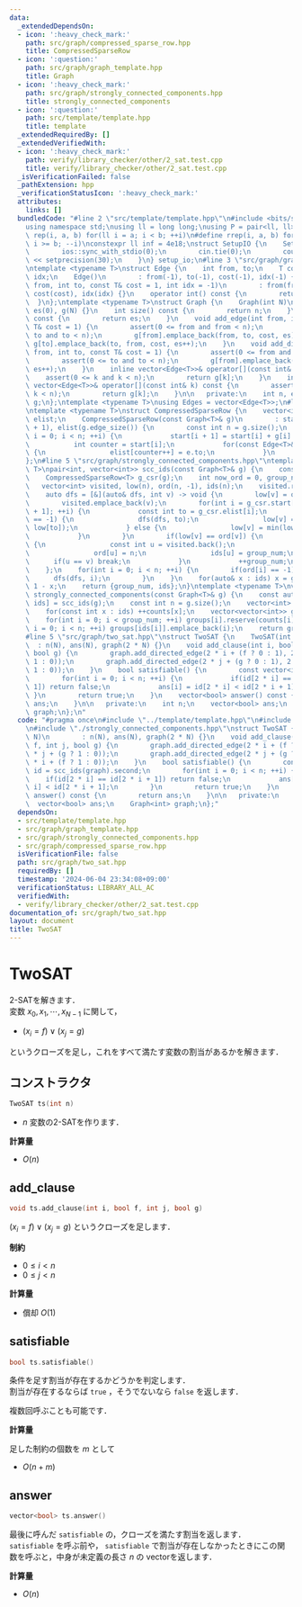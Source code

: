 ```yaml
---
data:
  _extendedDependsOn:
  - icon: ':heavy_check_mark:'
    path: src/graph/compressed_sparse_row.hpp
    title: CompressedSparseRow
  - icon: ':question:'
    path: src/graph/graph_template.hpp
    title: Graph
  - icon: ':heavy_check_mark:'
    path: src/graph/strongly_connected_components.hpp
    title: strongly_connected_components
  - icon: ':question:'
    path: src/template/template.hpp
    title: template
  _extendedRequiredBy: []
  _extendedVerifiedWith:
  - icon: ':heavy_check_mark:'
    path: verify/library_checker/other/2_sat.test.cpp
    title: verify/library_checker/other/2_sat.test.cpp
  _isVerificationFailed: false
  _pathExtension: hpp
  _verificationStatusIcon: ':heavy_check_mark:'
  attributes:
    links: []
  bundledCode: "#line 2 \"src/template/template.hpp\"\n#include <bits/stdc++.h>\n\
    using namespace std;\nusing ll = long long;\nusing P = pair<ll, ll>;\n#define\
    \ rep(i, a, b) for(ll i = a; i < b; ++i)\n#define rrep(i, a, b) for(ll i = a;\
    \ i >= b; --i)\nconstexpr ll inf = 4e18;\nstruct SetupIO {\n    SetupIO() {\n\
    \        ios::sync_with_stdio(0);\n        cin.tie(0);\n        cout << fixed\
    \ << setprecision(30);\n    }\n} setup_io;\n#line 3 \"src/graph/graph_template.hpp\"\
    \ntemplate <typename T>\nstruct Edge {\n    int from, to;\n    T cost;\n    int\
    \ idx;\n    Edge()\n        : from(-1), to(-1), cost(-1), idx(-1) {}\n    Edge(int\
    \ from, int to, const T& cost = 1, int idx = -1)\n        : from(from), to(to),\
    \ cost(cost), idx(idx) {}\n    operator int() const {\n        return to;\n  \
    \  }\n};\ntemplate <typename T>\nstruct Graph {\n    Graph(int N)\n        : n(N),\
    \ es(0), g(N) {}\n    int size() const {\n        return n;\n    }\n    int edge_size()\
    \ const {\n        return es;\n    }\n    void add_edge(int from, int to, const\
    \ T& cost = 1) {\n        assert(0 <= from and from < n);\n        assert(0 <=\
    \ to and to < n);\n        g[from].emplace_back(from, to, cost, es);\n       \
    \ g[to].emplace_back(to, from, cost, es++);\n    }\n    void add_directed_edge(int\
    \ from, int to, const T& cost = 1) {\n        assert(0 <= from and from < n);\n\
    \        assert(0 <= to and to < n);\n        g[from].emplace_back(from, to, cost,\
    \ es++);\n    }\n    inline vector<Edge<T>>& operator[](const int& k) {\n    \
    \    assert(0 <= k and k < n);\n        return g[k];\n    }\n    inline const\
    \ vector<Edge<T>>& operator[](const int& k) const {\n        assert(0 <= k and\
    \ k < n);\n        return g[k];\n    }\n\n   private:\n    int n, es;\n    vector<vector<Edge<T>>>\
    \ g;\n};\ntemplate <typename T>\nusing Edges = vector<Edge<T>>;\n#line 4 \"src/graph/compressed_sparse_row.hpp\"\
    \ntemplate <typename T>\nstruct CompressedSparseRow {\n    vector<int> start,\
    \ elist;\n    CompressedSparseRow(const Graph<T>& g)\n        : start(g.size()\
    \ + 1), elist(g.edge_size()) {\n        const int n = g.size();\n        for(int\
    \ i = 0; i < n; ++i) {\n            start[i + 1] = start[i] + g[i].size();\n \
    \           int counter = start[i];\n            for(const Edge<T>& e : g[i])\
    \ {\n                elist[counter++] = e.to;\n            }\n        }\n    }\n\
    };\n#line 5 \"src/graph/strongly_connected_components.hpp\"\ntemplate <typename\
    \ T>\npair<int, vector<int>> scc_ids(const Graph<T>& g) {\n    const int n = g.size();\n\
    \    CompressedSparseRow<T> g_csr(g);\n    int now_ord = 0, group_num = 0;\n \
    \   vector<int> visited, low(n), ord(n, -1), ids(n);\n    visited.reserve(n);\n\
    \    auto dfs = [&](auto& dfs, int v) -> void {\n        low[v] = ord[v] = now_ord++;\n\
    \        visited.emplace_back(v);\n        for(int i = g_csr.start[v]; i < g_csr.start[v\
    \ + 1]; ++i) {\n            const int to = g_csr.elist[i];\n            if(ord[to]\
    \ == -1) {\n                dfs(dfs, to);\n                low[v] = min(low[v],\
    \ low[to]);\n            } else {\n                low[v] = min(low[v], ord[to]);\n\
    \            }\n        }\n        if(low[v] == ord[v]) {\n            while(true)\
    \ {\n                const int u = visited.back();\n                visited.pop_back();\n\
    \                ord[u] = n;\n                ids[u] = group_num;\n          \
    \      if(u == v) break;\n            }\n            ++group_num;\n        }\n\
    \    };\n    for(int i = 0; i < n; ++i) {\n        if(ord[i] == -1) {\n      \
    \      dfs(dfs, i);\n        }\n    }\n    for(auto& x : ids) x = group_num -\
    \ 1 - x;\n    return {group_num, ids};\n}\ntemplate <typename T>\nvector<vector<int>>\
    \ strongly_connected_components(const Graph<T>& g) {\n    const auto [group_num,\
    \ ids] = scc_ids(g);\n    const int n = g.size();\n    vector<int> counts(group_num);\n\
    \    for(const int x : ids) ++counts[x];\n    vector<vector<int>> groups(group_num);\n\
    \    for(int i = 0; i < group_num; ++i) groups[i].reserve(counts[i]);\n    for(int\
    \ i = 0; i < n; ++i) groups[ids[i]].emplace_back(i);\n    return groups;\n}\n\
    #line 5 \"src/graph/two_sat.hpp\"\nstruct TwoSAT {\n    TwoSAT(int N)\n      \
    \  : n(N), ans(N), graph(2 * N) {}\n    void add_clause(int i, bool f, int j,\
    \ bool g) {\n        graph.add_directed_edge(2 * i + (f ? 0 : 1), 2 * j + (g ?\
    \ 1 : 0));\n        graph.add_directed_edge(2 * j + (g ? 0 : 1), 2 * i + (f ?\
    \ 1 : 0));\n    }\n    bool satisfiable() {\n        const vector<int> id = scc_ids(graph).second;\n\
    \        for(int i = 0; i < n; ++i) {\n            if(id[2 * i] == id[2 * i +\
    \ 1]) return false;\n            ans[i] = id[2 * i] < id[2 * i + 1];\n       \
    \ }\n        return true;\n    }\n    vector<bool> answer() const {\n        return\
    \ ans;\n    }\n\n   private:\n    int n;\n    vector<bool> ans;\n    Graph<int>\
    \ graph;\n};\n"
  code: "#pragma once\n#include \"../template/template.hpp\"\n#include \"./graph_template.hpp\"\
    \n#include \"./strongly_connected_components.hpp\"\nstruct TwoSAT {\n    TwoSAT(int\
    \ N)\n        : n(N), ans(N), graph(2 * N) {}\n    void add_clause(int i, bool\
    \ f, int j, bool g) {\n        graph.add_directed_edge(2 * i + (f ? 0 : 1), 2\
    \ * j + (g ? 1 : 0));\n        graph.add_directed_edge(2 * j + (g ? 0 : 1), 2\
    \ * i + (f ? 1 : 0));\n    }\n    bool satisfiable() {\n        const vector<int>\
    \ id = scc_ids(graph).second;\n        for(int i = 0; i < n; ++i) {\n        \
    \    if(id[2 * i] == id[2 * i + 1]) return false;\n            ans[i] = id[2 *\
    \ i] < id[2 * i + 1];\n        }\n        return true;\n    }\n    vector<bool>\
    \ answer() const {\n        return ans;\n    }\n\n   private:\n    int n;\n  \
    \  vector<bool> ans;\n    Graph<int> graph;\n};"
  dependsOn:
  - src/template/template.hpp
  - src/graph/graph_template.hpp
  - src/graph/strongly_connected_components.hpp
  - src/graph/compressed_sparse_row.hpp
  isVerificationFile: false
  path: src/graph/two_sat.hpp
  requiredBy: []
  timestamp: '2024-06-04 23:34:08+09:00'
  verificationStatus: LIBRARY_ALL_AC
  verifiedWith:
  - verify/library_checker/other/2_sat.test.cpp
documentation_of: src/graph/two_sat.hpp
layout: document
title: TwoSAT
---
```


# TwoSAT

2-SATを解きます．<br>
変数 $x_0, x_1, \cdots, x_{N - 1}$ に関して，

- $(x_i = f) \lor (x_j = g)$

というクローズを足し，これをすべて満たす変数の割当があるかを解きます．

## コンストラクタ

```cpp
TwoSAT ts(int n)
```

- $n$ 変数の2-SATを作ります．

**計算量**

- $O(n)$

## add_clause

```cpp
void ts.add_clause(int i, bool f, int j, bool g)
```

$(x_i = f) \lor (x_j = g)$ というクローズを足します．

**制約**

- $0 \leq i \lt n$
- $0 \leq j \lt n$

**計算量**

- 償却 $O(1)$

## satisfiable

```cpp
bool ts.satisfiable()
```

条件を足す割当が存在するかどうかを判定します．<br>
割当が存在するならば `true` ，そうでないなら `false` を返します．

複数回呼ぶことも可能です．

**計算量**

足した制約の個数を $m$ として

- $O(n + m)$

## answer

```cpp
vector<bool> ts.answer()
```

最後に呼んだ `satisfiable` の，クローズを満たす割当を返します．<br>
`satisfiable` を呼ぶ前や， `satisfiable` で割当が存在しなかったときにこの関数を呼ぶと，中身が未定義の長さ $n$ の vectorを返します．

**計算量**

- $O(n)$